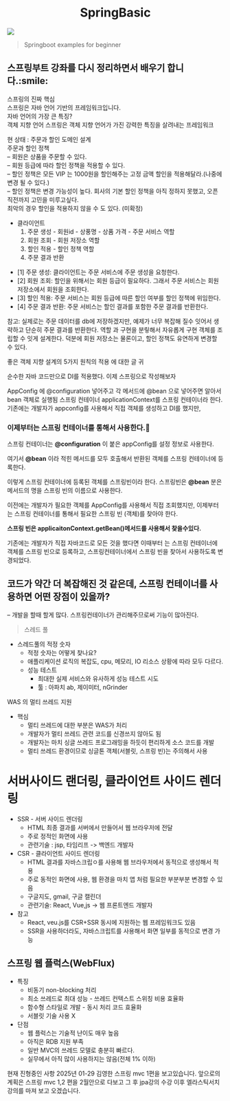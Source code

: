 <div align=center><h1>SpringBasic</h1></div>
 <img src="https://img.shields.io/badge/spring-6DB33F?style=flat&logo=Spring&logoColor=white"/>
 
> Springboot examples for beginner

<h2>스프링부트 강좌를 다시 정리하면서 배우기 합니다.:smile: </h2> 

스프링의 진짜 핵심   
  스프링은 자바 언어 기반의 프레임워크입니다.  
  자바 언어의 가장 큰 특징?  
  객체 지향 언어
  스프링은 객체 지향 언어가 가진 강력한 특징을 살려내는 프레임워크 


현 상태 :  주문과 할인 도메인 설계   
  주문과 할인 정책  
  –	회원은 상품을 주문할 수 있다.  
  –	회원 등급에 따라 할인 정책을 적용할 수 있다.  
  –	할인 정책은 모든 VIP 는 1000원을 할인해주는 고정 금액 할인을 적용해달라.(나중에 변경 될 수 있다.)  
  –	할인 정책은 변경 가능성이 높다. 회사의 기본 할인 정책을 아직 정하지 못했고, 오픈 직전까지 고민을 미루고싶다.     
     최악의 경우 할인을 적용하지 않을 수 도 있다. (미확정)  

* 클라이언트   
  1. 주문 생성 - 회원id - 상풍명 - 상품 가격 - 주문 서비스 역할  
  2. 회원 조회 - 회원 저장소 역할   
  3. 할인 적용 - 할인 정책 역할  
  4.	주문 결과 반환

- [1]	주문 생성: 클라이언트는 주문 서비스에 주문 생성을 요청한다.
- [2] 회원 조회: 할인을 위해서는 회원 등급이 필요하다. 그래서 주문 서비스는 회원 저장소에서 회원을 조회한다.
- [3] 할인 적용: 주문 서비스는 회원 등급에 따른 할인 여부를 할인 정책에 위임한다.
- [4] 주문 결과 반환: 주문 서비스는 할인 결과를 포함한 주문 결과를 반환한다.

  
참고: 실제로는 주문 데이터를 db에 저장하겠지만, 예제가 너무 복잡해 질수 잇어서 생략하고 단순히 주문 결과를 반환한다.
역할 과 구현을 분맇해서 자유롭게 구현 객체를 조립할 수 잇게 설계한다. 덕분에 회원 저장소는 물론이고, 할인 정책도 유연하게 변경할 수 있다. 

좋은 객체 지향 설계의 5가지 원칙의 적용 에 대한 글 귀 

순수한 자바 코드만으로 DI를 적용했다. 이제 스프링으로 작성해보자 

AppConfig 에  @configuration  넣어주고 각 메서드에  @bean  으로 넣어주면 알아서 bean 객체로 실행됨 
스프링 컨테이너 
applicationContext를 스프링 컨테이너라 한다. 
기존에는 개발자가 appconfig를 사용해서 직접 객체를 생성하고 DI를 했지만,

<div><h3>이제부터는 스프링 컨테이너를 통해서 사용한다.</h3></div>

스프링 컨테이너는  **@configuration**  이 붙은 appConfig를 설정 정보로 사용한다. 

여기서  **@bean**  이라 적힌 메서드를 모두 호출해서 반환된 객체를 스프링 컨테이너에 등록한다. 

이렇게 스프링 컨테이너에 등록된 객체를 스프링빈이라 한다. 
스프링빈은 **@bean**   분은 메서드의 명을 스프링 빈의 이름으로 사용한다. 

이전에는 개발자가 필요한 객체를 AppConfig를 사용해서 직접 조회했지만, 
이제부터는 스프링 컨테이너를 통해서 필요한 스프링 빈 (객체)를 찾아야 한다. 

**스프링 빈은 applicaitonContext.getBean()메서드를 사용해서 찾을수있다.**

기존에는 개발자가 직접 자바코드로 모든 것을 했다면 이때부터 는 스프링 컨테이너에 객체를 스프링 빈으로 등록하고, 
스프링컨테이너에서 스프링 빈을 찾아서 사용하도록 변경되었다.
<h2>코드가 약간 더 복잡해진 것 같은데, 스프링 컨테이너를 사용하면 어떤 장점이 있을까?</h2>
–	개발을 할때 할게 많다. 스프링컨테이너가 관리해주므로써 기능이 많아진다. 


</br>

> 스레드 풀


* 스레드풀의 적정 숫자
  * 적정 숫자는 어떻게 찾나요?
  * 애플리케이션 로직의 복잡도, cpu, 메모리, IO 리소스 상황에 따라 모두 다르다.
  * 성능 테스트
    * 최대한 실제 서비스와 유사하게 성능 테스트 시도
    * 툴 : 아파치 ab, 제이미터, nGrinder

WAS 의 멀티 쓰레드 지원
- 핵심
  - 멀티 쓰레드에 대한 부분은 WAS가 처리
  - 개발자가 멀티 쓰레드 관련 코드를 신경쓰지 않아도 됨
  - 개발자는 마치 싱글 쓰레드 프로그래밍을 하듯이 편리하게 소스 코드를 개발
  - 멀티 쓰레드 환경이므로 싱글톤 객체(서블릿, 스프링 빈)는 주의해서 사용

# 서버사이드 랜더링, 클라이언트 사이드 렌더링
  - SSR - 서버 사이드 렌더링
    - HTML 최종 결과를 서버에서 만들어서 웹 브라우저에 전달
    - 주로 정적인 화면에 사용
    - 관련기술 : jsp, 타임리프 -> 백엔드 개발자
  - CSR - 클라이언트 사이드 렌더링
    - HTML 결과를 자바스크립ㅇ를 사용해 웹 브라우저에서 동적으로 생성해서 적용
    - 주로 동적인 화면에 사용, 웹 환경을 마치 앱 처럼 필요한 부분부분 변경할 수 있음
    - 구글지도, gmail, 구글 캘린더
    - 관련기술: React, Vue,js -> 웹 프론트엔드 개발자
  - 참고
    - React, veu.js를 CSR+SSR 동시에 지원하는 웹 프레임워크도 있음
    - SSR을 사용하더라도, 자바스크립트를 사용해서 화면 일부를 동적으로 변경 가능

## 스프링 웹 플럭스(WebFlux)
  - 특징
    - 비동기 non-blocking 처리
    - 최소 쓰레드로 최대 성능 - 쓰레드 컨텍스트 스위칭 비용 효율화
    - 함수형 스타일로 개발 - 동시 처리 코드 효율화
    - 서블릿 기술 사용 X
  - 단점
    - 웹 플럭스는 기술적 난이도 매우 높음
    - 아직은 RDB 지원 부족
    - 일반 MVC의 쓰레드 모델로 충분히 빠르다.
    - 실무에서 아직 많이 사용하지는 않음(전체 1% 이하)
    

현재 진형중인 사항 2025년 01-29
김영한 스프링 mvc 1편을 보고있습니다. 
앞으로의 계획은 
스프링 mvc 1,2 편을 2월안으로 다보고 그 후 jpa강의 수강 이후 엘라스틱서치 강의를 마져 보고 오겠습니다.